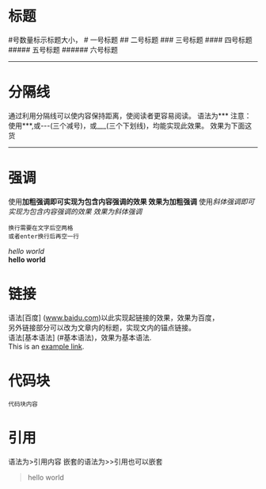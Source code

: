 # 标题
\#号数量标示标题大小， 
\# 一号标题 \## 二号标题 
\### 三号标题 \#### 四号标题 
\##### 五号标题 \###### 六号标题
***
# 分隔线
通过利用分隔线可以使内容保持距离，使阅读者更容易阅读。
语法为***
注意：使用***,或---(三个减号)，或___(三个下划线)，均能实现此效果。
效果为下面这货
***

# 强调
使用**加粗强调即可实现为包含内容强调的效果
效果为加粗强调**
使用*斜体强调即可实现为包含内容强调的效果
效果为斜体强调*

```
换行需要在文字后空两格
或者enter换行后再空一行
```
*hello world*  
**hello world**

# 链接
语法[百度] (www.baidu.com)以此实现起链接的效果，效果为百度，  
另外链接部分可以改为文章内的标题，实现文内的锚点链接。  
语法[基本语法] (#基本语法)，效果为基本语法.  
This is an [example link](http://example.com/ "With a Title"). 

# 代码块
```
代码块内容

```

# 引用
语法为>引用内容
嵌套的语法为>>引用也可以嵌套
>hello world

